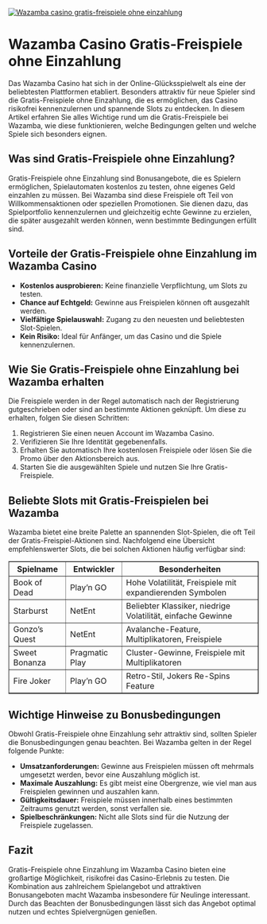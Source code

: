 [![Wazamba casino gratis-freispiele ohne einzahlung](https://123-caf.pages.dev/gitsignup.png)](https://vrmoo.ru/Bt82HjjY)

<h1>Wazamba Casino Gratis-Freispiele ohne Einzahlung</h1>  <p>Das Wazamba Casino hat sich in der Online-Glücksspielwelt als eine der beliebtesten Plattformen etabliert. Besonders attraktiv für neue Spieler sind die Gratis-Freispiele ohne Einzahlung, die es ermöglichen, das Casino risikofrei kennenzulernen und spannende Slots zu entdecken. In diesem Artikel erfahren Sie alles Wichtige rund um die Gratis-Freispiele bei Wazamba, wie diese funktionieren, welche Bedingungen gelten und welche Spiele sich besonders eignen.</p>  <h2>Was sind Gratis-Freispiele ohne Einzahlung?</h2> <p>Gratis-Freispiele ohne Einzahlung sind Bonusangebote, die es Spielern ermöglichen, Spielautomaten kostenlos zu testen, ohne eigenes Geld einzahlen zu müssen. Bei Wazamba sind diese Freispiele oft Teil von Willkommensaktionen oder speziellen Promotionen. Sie dienen dazu, das Spielportfolio kennenzulernen und gleichzeitig echte Gewinne zu erzielen, die später ausgezahlt werden können, wenn bestimmte Bedingungen erfüllt sind.</p>  <h2>Vorteile der Gratis-Freispiele ohne Einzahlung im Wazamba Casino</h2> <ul>   <li><strong>Kostenlos ausprobieren:</strong> Keine finanzielle Verpflichtung, um Slots zu testen.</li>   <li><strong>Chance auf Echtgeld:</strong> Gewinne aus Freispielen können oft ausgezahlt werden.</li>   <li><strong>Vielfältige Spielauswahl:</strong> Zugang zu den neuesten und beliebtesten Slot-Spielen.</li>   <li><strong>Kein Risiko:</strong> Ideal für Anfänger, um das Casino und die Spiele kennenzulernen.</li> </ul>  <h2>Wie Sie Gratis-Freispiele ohne Einzahlung bei Wazamba erhalten</h2> <p>Die Freispiele werden in der Regel automatisch nach der Registrierung gutgeschrieben oder sind an bestimmte Aktionen geknüpft. Um diese zu erhalten, folgen Sie diesen Schritten:</p> <ol>   <li>Registrieren Sie einen neuen Account im Wazamba Casino.</li>   <li>Verifizieren Sie Ihre Identität gegebenenfalls.</li>   <li>Erhalten Sie automatisch Ihre kostenlosen Freispiele oder lösen Sie die Promo über den Aktionsbereich aus.</li>   <li>Starten Sie die ausgewählten Spiele und nutzen Sie Ihre Gratis-Freispiele.</li> </ol>  <h2>Beliebte Slots mit Gratis-Freispielen bei Wazamba</h2> <p>Wazamba bietet eine breite Palette an spannenden Slot-Spielen, die oft Teil der Gratis-Freispiel-Aktionen sind. Nachfolgend eine Übersicht empfehlenswerter Slots, die bei solchen Aktionen häufig verfügbar sind:</p>  <table border="1" cellpadding="5" cellspacing="0">   <thead>     <tr>       <th>Spielname</th>       <th>Entwickler</th>       <th>Besonderheiten</th>     </tr>   </thead>   <tbody>     <tr>       <td>Book of Dead</td>       <td>Play’n GO</td>       <td>Hohe Volatilität, Freispiele mit expandierenden Symbolen</td>     </tr>     <tr>       <td>Starburst</td>       <td>NetEnt</td>       <td>Beliebter Klassiker, niedrige Volatilität, einfache Gewinne</td>     </tr>     <tr>       <td>Gonzo’s Quest</td>       <td>NetEnt</td>       <td>Avalanche-Feature, Multiplikatoren, Freispiele</td>     </tr>     <tr>       <td>Sweet Bonanza</td>       <td>Pragmatic Play</td>       <td>Cluster-Gewinne, Freispiele mit Multiplikatoren</td>     </tr>     <tr>       <td>Fire Joker</td>       <td>Play’n GO</td>       <td>Retro-Stil, Jokers Re-Spins Feature</td>     </tr>   </tbody> </table>  <h2>Wichtige Hinweise zu Bonusbedingungen</h2> <p>Obwohl Gratis-Freispiele ohne Einzahlung sehr attraktiv sind, sollten Spieler die Bonusbedingungen genau beachten. Bei Wazamba gelten in der Regel folgende Punkte:</p> <ul>   <li><strong>Umsatzanforderungen:</strong> Gewinne aus Freispielen müssen oft mehrmals umgesetzt werden, bevor eine Auszahlung möglich ist.</li>   <li><strong>Maximale Auszahlung:</strong> Es gibt meist eine Obergrenze, wie viel man aus Freispielen gewinnen und auszahlen kann.</li>   <li><strong>Gültigkeitsdauer:</strong> Freispiele müssen innerhalb eines bestimmten Zeitraums genutzt werden, sonst verfallen sie.</li>   <li><strong>Spielbeschränkungen:</strong> Nicht alle Slots sind für die Nutzung der Freispiele zugelassen.</li> </ul>  <h2>Fazit</h2> <p>Gratis-Freispiele ohne Einzahlung im Wazamba Casino bieten eine großartige Möglichkeit, risikofrei das Casino-Erlebnis zu testen. Die Kombination aus zahlreichem Spielangebot und attraktiven Bonusangeboten macht Wazamba insbesondere für Neulinge interessant. Durch das Beachten der Bonusbedingungen lässt sich das Angebot optimal nutzen und echtes Spielvergnügen genießen.</p>